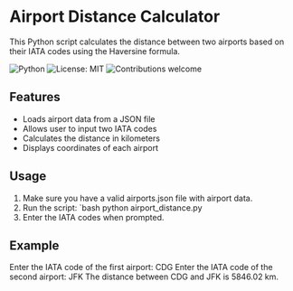 # Airport Distance Calculator 

This Python script calculates the distance between two airports based on their IATA codes using the Haversine formula.

![Python](https://img.shields.io/badge/Python-3.8+-blue.svg)
![License: MIT](https://img.shields.io/badge/License-MIT-green.svg)
![Contributions welcome](https://img.shields.io/badge/Contributions-Welcome-brightgreen.svg)

## Features
- Loads airport data from a JSON file
- Allows user to input two IATA codes
- Calculates the distance in kilometers
- Displays coordinates of each airport

## Usage

1. Make sure you have a valid airports.json file with airport data.
2. Run the script:
`bash
python airport_distance.py
3. Enter the IATA codes when prompted.

## Example

Enter the IATA code of the first airport: CDG
Enter the IATA code of the second airport: JFK
The distance between CDG and JFK is 5846.02 km.
